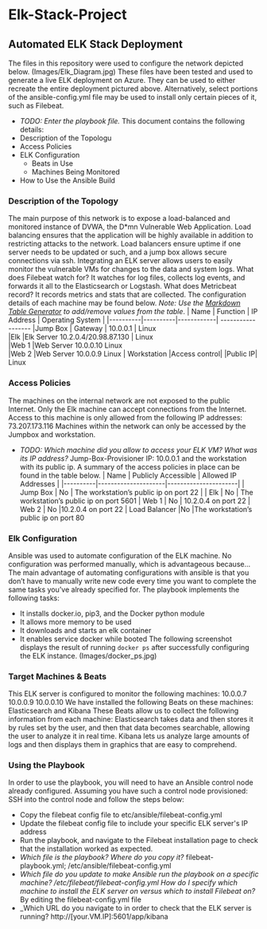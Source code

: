 # Elk-Stack-Project
## Automated ELK Stack Deployment
The files in this repository were used to configure the network depicted below.
(Images/Elk_Diagram.jpg)
These files have been tested and used to generate a live ELK deployment on Azure. They can be used to either recreate the entire deployment pictured above. Alternatively, select portions of the ansible-config.yml file may be used to install only certain pieces of it, such as Filebeat.
  - _TODO: Enter the playbook file._
This document contains the following details:
- Description of the Topologu
- Access Policies
- ELK Configuration
  - Beats in Use
  - Machines Being Monitored
- How to Use the Ansible Build
### Description of the Topology
The main purpose of this network is to expose a load-balanced and monitored instance of DVWA, the D*mn Vulnerable Web Application.
Load balancing ensures that the application will be highly available in addition to restricting attacks to the network.
Load balancers ensure uptime if one server needs to be updated or such, and a jump box allows secure connections via ssh. 
Integrating an ELK server allows users to easily monitor the vulnerable VMs for changes to the data and system logs.
What does Filebeat watch for? It watches for log files, collects log events, and forwards it all to the Elasticsearch or Logstash. 
What does Metricbeat record? It records metrics and stats that are collected.
The configuration details of each machine may be found below.
_Note: Use the [Markdown Table Generator](http://www.tablesgenerator.com/markdown_tables) to add/remove values from the table_.
| Name     | Function | IP Address |        Operating System |
|----------|----------|------------|         ------------------
|Jump Box | Gateway  |  10.0.0.1   |             Linux            
|Elk      |Elk Server   10.2.0.4/20.98.87.130 |  Linux                
|Web 1    |Web Server   10.0.0.10                Linux                 
|Web 2    |Web Server   10.0.0.9                 Linux                 |
Workstation |Access control| |Public IP|         Linux
### Access Policies
The machines on the internal network are not exposed to the public Internet. 
Only the Elk machine can accept connections from the Internet. Access to this machine is only allowed from the following IP addresses:
73.207.173.116 Machines within the network can only be accessed by the Jumpbox and workstation.
- _TODO: Which machine did you allow to access your ELK VM? What was its IP address?_ Jump-Box-Provisioner IP: 10.0.0.1 and the workstation with its public ip. 
A summary of the access policies in place can be found in the table below.
| Name     | Publicly Accessible | Allowed IP Addresses |
|----------|---------------------|----------------------|
| Jump Box |  No           | The workstation’s public ip on port 22   |
| Elk       | No              | The workstation’s public ip on port 5601 
| Web 1     | No               | 10.2.0.4 on port 22
| Web 2     | No	         |10.2.0.4 on port 22
| Load Balancer |No	|The workstation’s public ip on port 80
### Elk Configuration
Ansible was used to automate configuration of the ELK machine. No configuration was performed manually, which is advantageous because...
The main advantage of automating configurations with ansible is that you don’t have to manually write new code every time you want to complete the same tasks you’ve already specified for.
The playbook implements the following tasks:
- It installs docker.io, pip3, and the Docker python module
- It allows more memory to be used
- It downloads and starts an elk container
- It enables service docker while booted
The following screenshot displays the result of running `docker ps` after successfully configuring the ELK instance.
(Images/docker_ps.jpg)
### Target Machines & Beats
This ELK server is configured to monitor the following machines:
10.0.0.7
10.0.0.9
10.0.0.10
We have installed the following Beats on these machines: Elasticsearch and Kibana
These Beats allow us to collect the following information from each machine: Elasticsearch takes data and then stores it by rules set by the user, and then that data becomes searchable, allowing the user to analyze it in real time. Kibana lets us analyze large amounts of logs and then displays them in graphics that are easy to comprehend.  
### Using the Playbook
In order to use the playbook, you will need to have an Ansible control node already configured. Assuming you have such a control node provisioned: 
SSH into the control node and follow the steps below:
- Copy the filebeat config file to etc/ansible/filebeat-config.yml
- Update the filebeat config file to include your specific ELK server's IP address
- Run the playbook, and navigate to the Filebeat installation page to check that the installation worked as expected.
- _Which file is the playbook? Where do you copy it?_ filebeat-playbook.yml; /etc/ansible/filebeat-config.yml
- _Which file do you update to make Ansible run the playbook on a specific machine? /etc/filebeat/filebeat-config.yml
How do I specify which machine to install the ELK server on versus which to install Filebeat on?_ By editing the filebeat-config.yml file
- _Which URL do you navigate to in order to check that the ELK server is running? http://[your.VM.IP]:5601/app/kibana


